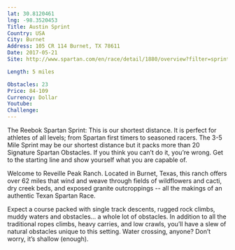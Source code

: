 ```yaml
---
lat: 30.8120461
lng: -98.3520453
Title: Austin Sprint
Country: USA
City: Burnet
Address: 105 CR 114 Burnet, TX 78611
Date: 2017-05-21
Site: http://www.spartan.com/en/race/detail/1880/overview?filter=sprint

Length: 5 miles

Obstacles: 23
Price: 84-109
Currency: Dollar
Youtube:
Challenge:
---
```


The Reebok Spartan Sprint: This is our shortest distance. It is perfect for athletes of all levels; from Spartan first timers to seasoned racers. The 3-5 Mile Sprint may be our shortest distance but it packs more than 20 Signature Spartan Obstacles. If you think you can’t do it, you’re wrong. Get to the starting line and show yourself what you are capable of.

Welcome to Reveille Peak Ranch. Located in Burnet, Texas, this ranch offers over 62 miles that wind and weave through fields of wildflowers and cacti, dry creek beds, and exposed granite outcroppings -- all the makings of an authentic Texan Spartan Race.

Expect a course packed with single track descents, rugged rock climbs, muddy waters and obstacles... a whole lot of obstacles. In addition to all the traditional ropes climbs, heavy carries, and low crawls, you’ll have a slew of natural obstacles unique to this setting. Water crossing, anyone? Don’t worry, it’s shallow (enough).